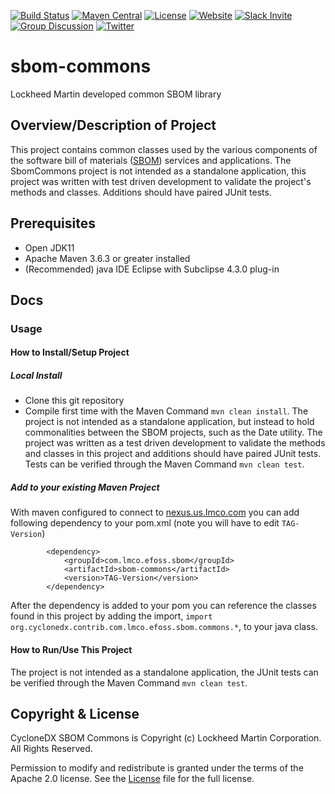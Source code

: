 [![Build Status](https://github.com/CycloneDX/sbom-commons/workflows/Maven%20CI/badge.svg)](https://github.com/CycloneDX/sbom-commons/actions?workflow=Maven+CI)
[![Maven Central](https://maven-badges.herokuapp.com/maven-central/org.cyclonedx.contrib.com.lmco.efoss.sbom/sbom-commons/badge.svg)](https://maven-badges.herokuapp.com/maven-central/org.cyclonedx.contrib.com.lmco.efoss.sbom/sbom-commons)
[![License](https://img.shields.io/badge/license-Apache%202.0-brightgreen.svg)][License]
[![Website](https://img.shields.io/badge/https://-cyclonedx.org-blue.svg)](https://cyclonedx.org/)
[![Slack Invite](https://img.shields.io/badge/Slack-Join-blue?logo=slack&labelColor=393939)](https://cyclonedx.org/slack/invite)
[![Group Discussion](https://img.shields.io/badge/discussion-groups.io-blue.svg)](https://groups.io/g/CycloneDX)
[![Twitter](https://img.shields.io/twitter/url/http/shields.io.svg?style=social&label=Follow)](https://twitter.com/CycloneDX_Spec)

# sbom-commons
Lockheed Martin developed common SBOM library

## Overview/Description of Project
This project contains common classes used by the various components of the software bill of materials ([SBOM](https://gitlab.us.lmco.com/software-factory/sbom/documentation/-/blob/master/overview.md)) services and applications. The SbomCommons project is not intended as a standalone application, this project was written with test driven development to validate the project's methods and classes.  Additions should have paired JUnit tests.  

## Prerequisites
- Open JDK11
- Apache Maven 3.6.3 or greater installed 
- (Recommended) java IDE Eclipse with Subclipse 4.3.0 plug-in

## Docs
### Usage
#### How to Install/Setup Project
##### Local Install
- Clone this git repository 
- Compile first time with the Maven Command `mvn clean install`. The project is not intended as a standalone application, but instead to hold commonalities between the SBOM projects, such as the Date utility. The project was written as a test driven development to validate the methods and classes in this project and additions should have paired JUnit tests. Tests can be verified through the Maven Command `mvn clean test`.

##### Add to your existing Maven Project
With maven configured to connect to [nexus.us.lmco.com](https://nexus.us.lmco.com/) you can add following dependency to your pom.xml (note you will have to edit `TAG-Version`)
```
		<dependency>
			<groupId>com.lmco.efoss.sbom</groupId>
			<artifactId>sbom-commons</artifactId>
			<version>TAG-Version</version>
		</dependency>
```
After the dependency is added to your pom you can reference the classes found in this project by adding the import, `import org.cyclonedx.contrib.com.lmco.efoss.sbom.commons.*`, to your java class.

#### How to Run/Use This Project
The project is not intended as a standalone application, the JUnit tests can be verified through the Maven Command `mvn clean test`.


Copyright & License
-------------------

CycloneDX SBOM Commons is Copyright (c) Lockheed Martin Corporation. All Rights Reserved.

Permission to modify and redistribute is granted under the terms of the Apache 2.0 license. See the [License] file for the full license.

[License]: https://github.com/CycloneDX/sbom-commons/blob/master/LICENSE
